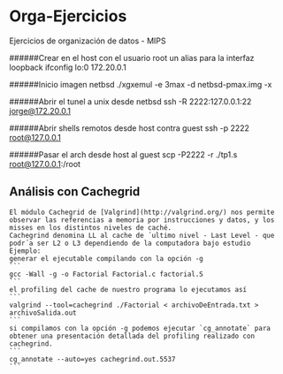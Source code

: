 # Orga-Ejercicios
Ejercicios de organización de datos - MIPS

######Crear en el host con el usuario root un alias para la interfaz loopback
ifconfig lo:0 172.20.0.1

######Inicio imagen netbsd
./xgxemul -e 3max -d netbsd-pmax.img -x

######Abrir el tunel a unix desde netbsd
ssh -R 2222:127.0.0.1:22 jorge@172.20.0.1

######Abrir shells remotos desde host contra guest
ssh -p 2222 root@127.0.0.1

######Pasar el arch desde host al guest
scp -P2222 -r ./tp1.s root@127.0.0.1:/root

## Análisis con Cachegrid
	El módulo Cachegrid de [Valgrind](http://valgrind.org/) nos permite observar las referencias a memoria por instrucciones y datos, y los misses en los distintos niveles de caché. 
	Cachegrind denomina LL al cache de ´ultimo nivel - Last Level - que podr´a ser L2 o L3 dependiendo de la computadora bajo estudio
	Ejemplo:
	generar el ejecutable compilando con la opción -g
	```
	gcc -Wall -g -o Factorial Factorial.c factorial.S
	```
	el profiling del cache de nuestro programa lo ejecutamos así
	```
	valgrind --tool=cachegrind ./Factorial < archivoDeEntrada.txt > archivoSalida.out
	```
	si compilamos con la opción -g podemos ejecutar `cg_annotate` para obtener una presentación detallada del profiling realizado con cachegrind.
	```
	cg_annotate --auto=yes cachegrind.out.5537
	```

